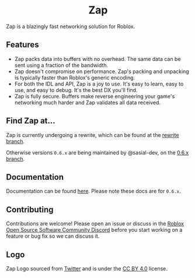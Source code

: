 <div align="center">
	<h1>Zap</h1>
</div>

Zap is a blazingly fast networking solution for Roblox.

## Features

- Zap packs data into buffers with no overhead. The same data can be sent using a fraction of the bandwidth.
- Zap doesn't compromise on performance. Zap's packing and unpacking is typically faster than Roblox's generic encoding.
- For both the IDL and API, Zap is a joy to use. It's easy to learn, easy to use, and easy to debug. It's the best DX you'll find.
- Zap is fully secure. Buffers make reverse engineering your game's networking much harder and Zap validates all data received.

## Find Zap at...

Zap is currently undergoing a rewrite, which can be found at the [rewrite branch](https://github.com/red-blox/zap/tree/rewrite).

Otherwise versions `0.6.x` are being maintained by @sasial-dev, on the  [0.6.x branch](https://github.com/red-blox/zap/tree/0.6.x).

## Documentation

Documentation can be found [here](https://zap.redblox.dev/). Please note these docs are for `0.6.x`.

## Contributing

Contributions are welcome! Please open an issue or discuss in the [Roblox Open Source Software Community Discord](https://discord.gg/Evc9jdPmgZ) before you start working on a feature or bug fix so we can discuss it.

## Logo

Zap Logo sourced from [Twitter](https://github.com/twitter/twemoji/blob/master/assets/svg/26a1.svg) and is under the [CC BY 4.0](https://creativecommons.org/licenses/by/4.0/) license.
